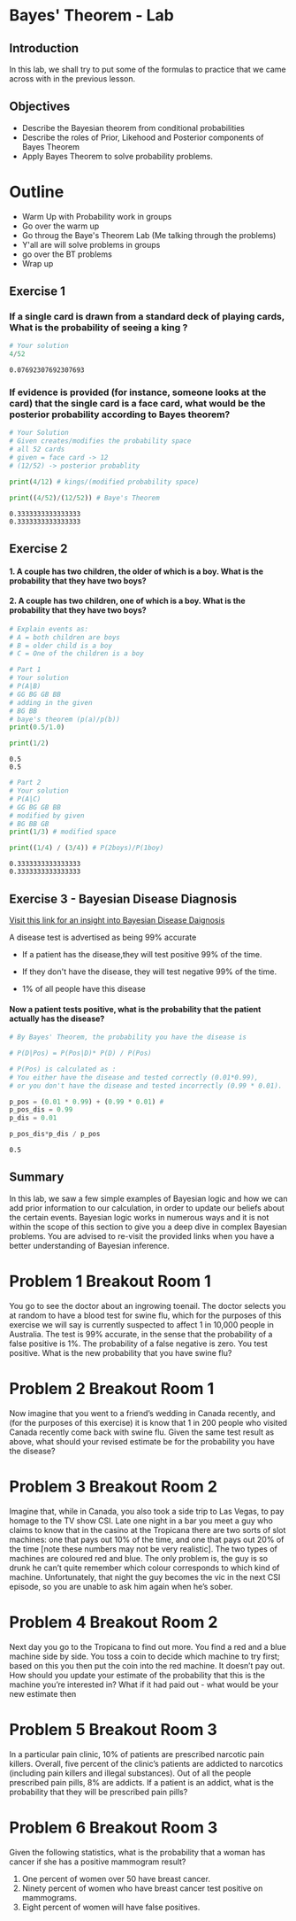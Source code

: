 
# Bayes' Theorem - Lab

## Introduction

In this lab, we shall try to put some of the formulas to practice that we came across with in the previous lesson. 

## Objectives
* Describe the Bayesian theorem from conditional probabilities
* Describe the roles of Prior, Likehood and Posterior components of Bayes Theorem 
* Apply Bayes Theorem to solve probability problems.

# Outline
* Warm Up with Probability work in groups
* Go over the warm up
* Go throug the Baye's Theorem Lab (Me talking through the problems)
* Y'all are will solve problems in groups
* go over the BT problems
* Wrap up

## Exercise 1
### If a single card is drawn from a standard deck of playing cards, What is the probability of seeing a king ?


```python
# Your solution
4/52
```




    0.07692307692307693



### If evidence is provided (for instance, someone looks at the card) that the single card is a **face card**, what would be the posterior probability according to Bayes theorem?


```python
# Your Solution
# Given creates/modifies the probability space
# all 52 cards
# given = face card -> 12
# (12/52) -> posterior probablity

print(4/12) # kings/(modified probability space)

print((4/52)/(12/52)) # Baye's Theorem
```

    0.3333333333333333
    0.3333333333333333


## Exercise 2
#### 1. A couple has two children, the older of which is a boy. What is the probability that they have two boys?
#### 2. A couple has two children, one of which is a boy. What is the probability that they have two boys?


```python
# Explain events as:
# A = both children are boys
# B = older child is a boy 
# C = One of the children is a boy 
```


```python
# Part 1
# Your solution
# P(A|B)
# GG BG GB BB
# adding in the given
# BG BB
# baye's theorem (p(a)/p(b))
print(0.5/1.0)

print(1/2)

```

    0.5
    0.5



```python
# Part 2 
# Your solution
# P(A|C)
# GG BG GB BB
# modified by given
# BG BB GB
print(1/3) # modified space

print((1/4) / (3/4)) # P(2boys)/P(1boy)
```

    0.3333333333333333
    0.3333333333333333


## Exercise 3 - Bayesian Disease Diagnosis

[Visit this link for an insight into Bayesian Disease Daignosis](http://doingbayesiandataanalysis.blogspot.com/2013/01/bayesian-disease-diagnosis-with.html)



A disease test is advertised as being 99% accurate 

* If a patient has the disease,they  will test positive 99% of the time.

* If they don't have the disease, they will test negative 99% of the time. 

* 1% of all people have this disease 

#### Now a patient tests positive, what is the probability that the patient actually has the disease?


```python
# By Bayes' Theorem, the probability you have the disease is

# P(D|Pos) = P(Pos|D)* P(D) / P(Pos) 

# P(Pos) is calculated as :
# You either have the disease and tested correctly (0.01*0.99), 
# or you don't have the disease and tested incorrectly (0.99 * 0.01). 

p_pos = (0.01 * 0.99) + (0.99 * 0.01) # 
p_pos_dis = 0.99
p_dis = 0.01

p_pos_dis*p_dis / p_pos
```




    0.5



## Summary 

In this lab, we saw a few simple examples of Bayesian logic and how we can add prior information to our calculation, in order to update our beliefs about the certain events. Bayesian logic works in numerous ways and it is not within the scope of this section to give you a deep dive in complex Bayesian problems. You are advised to re-visit the provided links when you have a better understanding of Bayesian inference. 

# Problem 1 Breakout Room 1
You go to see the doctor about an ingrowing toenail. The doctor selects you at random to have
a blood test for swine flu, which for the purposes of this exercise we will say is currently suspected
to affect 1 in 10,000 people in Australia. The test is 99% accurate, in the sense that the probability
of a false positive is 1%. The probability of a false negative is zero. You test positive. What is the
new probability that you have swine flu?

# Problem 2 Breakout Room 1
Now imagine that you went to a friend’s wedding in Canada recently, and (for the purposes of this
exercise) it is know that 1 in 200 people who visited Canada recently come back with swine flu.
Given the same test result as above, what should your revised estimate be for the probability you
have the disease?

# Problem 3 Breakout Room 2
Imagine that, while in Canada, you also took a side trip to Las Vegas, to pay homage to the
TV show CSI. Late one night in a bar you meet a guy who claims to know that in the casino at
the Tropicana there are two sorts of slot machines: one that pays out 10% of the time, and one
that pays out 20% of the time [note these numbers may not be very realistic]. The two types
of machines are coloured red and blue. The only problem is, the guy is so drunk he can’t quite
remember which colour corresponds to which kind of machine. Unfortunately, that night the guy
becomes the vic in the next CSI episode, so you are unable to ask him again when he’s sober.

# Problem 4 Breakout Room 2
Next day you go to the Tropicana to find out more. You find a red and a blue machine side by side.
You toss a coin to decide which machine to try first; based on this you then put the coin into the
red machine. It doesn’t pay out. How should you update your estimate of the probability that this
is the machine you’re interested in? What if it had paid out - what would be your new estimate
then

# Problem 5 Breakout Room 3
In a particular pain clinic, 10% of patients are prescribed narcotic pain killers. Overall, five percent of the clinic’s patients are addicted to narcotics (including pain killers and illegal substances). Out of all the people prescribed pain pills, 8% are addicts. If a patient is an addict, what is the probability that they will be prescribed pain pills?

# Problem 6 Breakout Room 3
Given the following statistics, what is the probability that a woman has cancer if she has a positive mammogram result?

1. One percent of women over 50 have breast cancer.
2. Ninety percent of women who have breast cancer test positive on mammograms.
3. Eight percent of women will have false positives.
